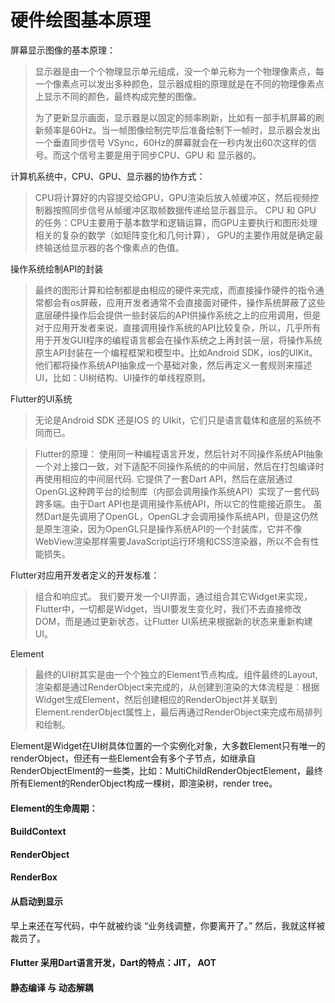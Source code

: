 # 硬件绘图基本原理

屏幕显示图像的基本原理：
> 显示器是由一个个物理显示单元组成，没一个单元称为一个物理像素点，每一个像素点可以发出多种颜色，显示器成相的原理就是在不同的物理像素点上显示不同的颜色，最终构成完整的图像。
> 
> 为了更新显示画面，显示器是以固定的频率刷新，比如有一部手机屏幕的刷新频率是60Hz。当一帧图像绘制完毕后准备绘制下一帧时，显示器会发出一个垂直同步信号 VSync，60Hz的屏幕就会在一秒内发出60次这样的信号。而这个信号主要是用于同步CPU、GPU 和 显示器的。

计算机系统中，CPU、GPU、显示器的协作方式：
> CPU将计算好的内容提交给GPU，GPU渲染后放入帧缓冲区，然后视频控制器按照同步信号从帧缓冲区取帧数据传递给显示器显示。
> CPU 和 GPU 的任务：CPU主要用于基本数学和逻辑运算，而GPU主要执行和图形处理相关的复杂的数学（如矩阵变化和几何计算）， GPU的主要作用就是确定最终输送给显示器的各个像素点的色值。

操作系统绘制API的封装

> 最终的图形计算和绘制都是由相应的硬件来完成，而直接操作硬件的指令通常都会有os屏蔽，应用开发者通常不会直接面对硬件，操作系统屏蔽了这些底层硬件操作后会提供一些封装后的API供操作系统之上的应用调用，但是对于应用开发者来说，直接调用操作系统的API比较复杂，所以，几乎所有用于开发GUI程序的编程语言都会在操作系统之上再封装一层，将操作系统原生API封装在一个编程框架和模型中。比如Android SDK，ios的UIKit。 他们都将操作系统API抽象成一个基础对象，然后再定义一套规则来描述UI，比如：UI树结构、UI操作的单线程原则。

Flutter的UI系统

> 无论是Android SDK 还是IOS 的 UIkit，它们只是语言载体和底层的系统不同而已。

> Flutter的原理：
> 使用同一种编程语言开发，然后针对不同操作系统API抽象一个对上接口一致，对下适配不同操作系统的的中间层，然后在打包编译时再使用相应的中间层代码.
> 它提供了一套Dart API，然后在底层通过OpenGL这种跨平台的绘制库（内部会调用操作系统API）实现了一套代码跨多端。由于Dart API也是调用操作系统API，所以它的性能接近原生。
> 虽然Dart是先调用了OpenGL，OpenGL才会调用操作系统API，但是这仍然是原生渲染，因为OpenGL只是操作系统API的一个封装库，它并不像WebView渲染那样需要JavaScript运行环境和CSS渲染器，所以不会有性能损失。

Flutter对应用开发者定义的开发标准：

> 组合和响应式。 我们要开发一个UI界面，通过组合其它Widget来实现，Flutter中，一切都是Widget，当UI要发生变化时，我们不去直接修改DOM，而是通过更新状态，让Flutter UI系统来根据新的状态来重新构建UI。

Element

> 最终的UI树其实是由一个个独立的Element节点构成。组件最终的Layout,渲染都是通过RenderObject来完成的，从创建到渲染的大体流程是：根据Widget生成Element，然后创建相应的RenderObject并关联到Element.renderObject属性上，最后再通过RenderObject来完成布局排列和绘制。

Element是Widget在UI树具体位置的一个实例化对象，大多数Element只有唯一的renderObject，但还有一些Element会有多个子节点，如继承自RenderObjectElment的一些类，比如：MultiChildRenderObjectElement，最终所有Element的RenderObject构成一棵树，即渲染树，render tree。

#### Element的生命周期：

#### BuildContext

#### RenderObject


#### RenderBox

#### 从启动到显示 

早上来还在写代码，中午就被约谈 “业务线调整，你要离开了。” 然后，我就这样被裁员了。


#### Flutter 采用Dart语言开发，Dart的特点：JIT， AOT

#### 静态编译 与 动态解耦 

















































